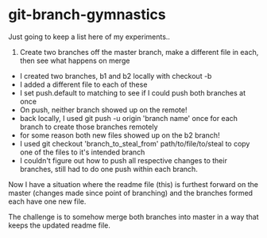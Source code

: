 # git-branch-gymnastics

Just going to keep a list here of my experiments..

1. Create two branches off the master branch, make a different file in each, then see what happens on merge

- I created two branches, b1 and b2 locally with checkout -b
- I added a different file to each of these
- I set push.default to matching to see if I could push both branches at once
- On push, neither branch showed up on the remote!
- back locally, I used git push -u origin 'branch name' once for each branch to create those branches remotely
- for some reason both new files showed up on the b2 branch!
- I used git checkout 'branch_to_steal_from' path/to/file/to/steal to copy one of the files to it's intended branch
- I couldn't figure out how to push all respective changes to their branches, still had to do one push within each branch.

Now I have a situation where the readme file (this) is furthest forward on the master (changes made since point of branching) and the branches formed each have one new file.

The challenge is to somehow merge both branches into master in a way that keeps the updated readme file.
